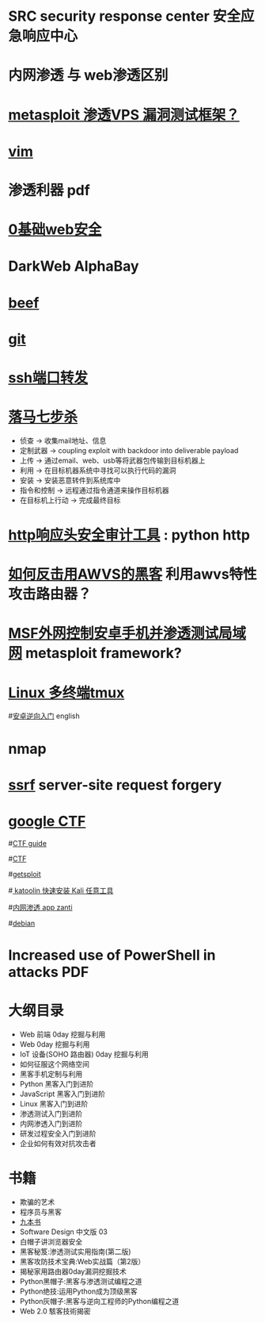     


# SRC security response center 安全应急响应中心

# 内网渗透 与 web渗透区别

# [metasploit 渗透VPS  漏洞测试框架？](https://github.com/rapid7/metasploit-framework/wiki/Nightly-Installers)

# [vim](http://coolshell.cn/articles/5426.html)

# 渗透利器 pdf

# [0基础web安全](https://www.zhihu.com/question/21606800/answer/22268855)

# DarkWeb  AlphaBay

# [beef ](https://github.com/beefproject/beef/wiki)

# [git](https://try.github.io)

# [ssh端口转发](https://www.ibm.com/developerworks/cn/linux/l-cn-sshforward/index.html)

# [落马七步杀](http://www.lockheedmartin.com/us/what-we-do/aerospace-defense/cyber/cyber-kill-chain.html)
* 侦查 -> 收集mail地址、信息
* 定制武器 -> coupling exploit with backdoor into deliverable payload
* 上传 -> 通过email、web、usb等将武器包传输到目标机器上
* 利用 -> 在目标机器系统中寻找可以执行代码的漏洞
* 安装 -> 安装恶意转件到系统库中
* 指令和控制 -> 远程通过指令通道来操作目标机器
* 在目标机上行动 -> 完成最终目标

# [http响应头安全审计工具](https://github.com/m3liot/shcheck) : python http 

# [如何反击用AWVS的黑客](http://www.freebuf.com/news/136476.html) 利用awvs特性 攻击路由器？

# [MSF外网控制安卓手机并渗透测试局域网](http://www.freebuf.com/sectool/136574.html) metasploit framework?

# [Linux 多终端tmux](http://blog.jobbole.com/87278/)

#[安卓逆向入门](https://www.evilsocket.net/2017/04/27/Android-Applications-Reversing-101/) english

# nmap

# [ssrf](https://www.hackerone.com/blog-How-To-Server-Side-Request-Forgery-SSRF) server-site request forgery

# [google CTF](g.co/ctf)

#[CTF guide](https://trailofbits.github.io/ctf/)

#[CTF](https://github.com/ctfs/write-ups-2017)

#[getsploit](https://github.com/vulnersCom/getsploit)

#[ katoolin 快速安装 Kali 任意工具](https://github.com/LionSec/katoolin)

#[内网渗透 app zanti](http://zantiapk.com/zanti-apk/)

#[debian](https://www.cyberciti.biz/linux-news/download-debian-9-cd-dvd-iso-images/)

# Increased use of PowerShell in attacks PDF

# 大纲目录
* Web 前端 0day 挖掘与利用
* Web 0day 挖掘与利用
* IoT 设备(SOHO 路由器) 0day 挖掘与利用
* 如何征服这个网络空间
* 黑客手机定制与利用
* Python 黑客入门到进阶
* JavaScript 黑客入门到进阶
* Linux 黑客入门到进阶
* 渗透测试入门到进阶
* 内网渗透入门到进阶
* 研发过程安全入门到进阶
* 企业如何有效对抗攻击者



# 书籍
* 欺骗的艺术
* 程序员与黑客
* [九本书](https://mp.weixin.qq.com/s/kMFq4JPsCyXMrEkHl5CVKw)
* Software Design 中文版 03
* 白帽子讲浏览器安全
* 黑客秘笈:渗透测试实用指南(第二版)
* 黑客攻防技术宝典:Web实战篇（第2版）
* 揭秘家用路由器0day漏洞挖掘技术
* Python黑帽子:黑客与渗透测试编程之道
* Python绝技:运用Python成为顶级黑客
* Python灰帽子:黑客与逆向工程师的Python编程之道
* Web 2.0 駭客技術揭密

